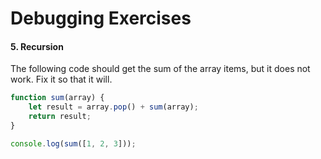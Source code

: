 # Debugging Exercises

#### 5. Recursion
The following code should get the sum of the array items, but it does not work. Fix it so that it will.
```javascript
function sum(array) {
    let result = array.pop() + sum(array);
    return result;
}

console.log(sum([1, 2, 3]));
```
